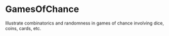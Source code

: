# GamesOfChance

Illustrate combinatorics and randomness in games of chance involving dice, coins, cards, etc.